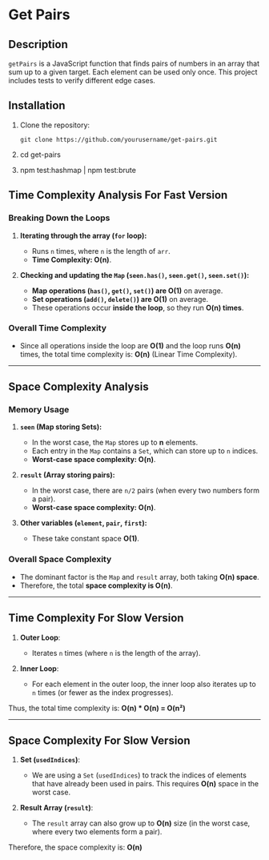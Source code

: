 # Get Pairs

## Description

`getPairs` is a JavaScript function that finds pairs of numbers in an array that sum up to a given target. Each element can be used only once. This project includes tests to verify different edge cases.

## Installation

1. Clone the repository:
   ```
   git clone https://github.com/yourusername/get-pairs.git
   ```

2. cd get-pairs

3. npm test:hashmap | npm test:brute

## **Time Complexity Analysis For Fast Version**

### **Breaking Down the Loops**

1. **Iterating through the array (`for` loop):**
   - Runs `n` times, where `n` is the length of `arr`.
   - **Time Complexity: O(n)**.

2. **Checking and updating the `Map` (`seen.has()`, `seen.get()`, `seen.set()`):**
   - **Map operations (`has()`, `get()`, `set()`) are O(1)** on average.
   - **Set operations (`add()`, `delete()`) are O(1)** on average.
   - These operations occur **inside the loop**, so they run **O(n) times**.

### **Overall Time Complexity**
- Since all operations inside the loop are **O(1)** and the loop runs **O(n)** times, the total time complexity is:
  **O(n)** (Linear Time Complexity).

---

## **Space Complexity Analysis**

### **Memory Usage**
1. **`seen` (Map storing Sets):**
   - In the worst case, the `Map` stores up to **n** elements.
   - Each entry in the `Map` contains a `Set`, which can store up to `n` indices.
   - **Worst-case space complexity: O(n)**.

2. **`result` (Array storing pairs):**
   - In the worst case, there are `n/2` pairs (when every two numbers form a pair).
   - **Worst-case space complexity: O(n)**.

3. **Other variables (`element`, `pair`, `first`):**
   - These take constant space **O(1)**.

### **Overall Space Complexity**
- The dominant factor is the `Map` and `result` array, both taking **O(n) space**.
- Therefore, the total **space complexity is O(n)**.


---

## **Time Complexity For Slow Version**

1. **Outer Loop**:
   - Iterates `n` times (where `n` is the length of the array).

2. **Inner Loop**:
   - For each element in the outer loop, the inner loop also iterates up to `n` times (or fewer as the index progresses).

Thus, the total time complexity is:
**O(n) * O(n) = O(n²)**

---

## **Space Complexity For Slow Version**

1. **Set (`usedIndices`)**:
   - We are using a `Set` (`usedIndices`) to track the indices of elements that have already been used in pairs. This requires **O(n)** space in the worst case.

2. **Result Array (`result`)**:
   - The `result` array can also grow up to **O(n)** size (in the worst case, where every two elements form a pair).

Therefore, the space complexity is:
**O(n)**
